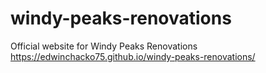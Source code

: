# windy-peaks-renovations
Official website for Windy Peaks Renovations
https://edwinchacko75.github.io/windy-peaks-renovations/
